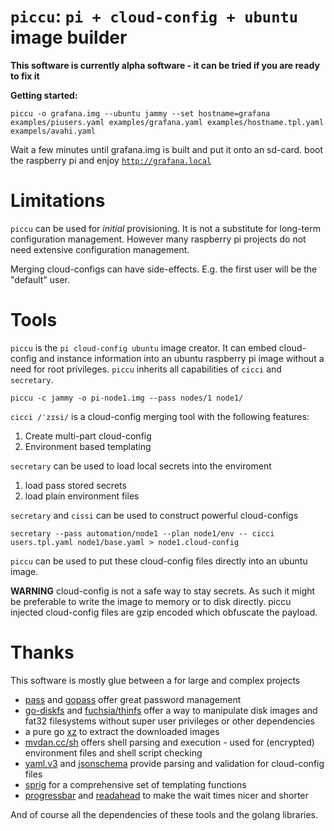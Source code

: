 # `piccu`: `pi + cloud-config + ubuntu` image builder

**This software is currently alpha software - it can be tried if you are ready to fix it**

**Getting started:**
```
piccu -o grafana.img --ubuntu jammy --set hostname=grafana examples/piusers.yaml examples/grafana.yaml examples/hostname.tpl.yaml exampels/avahi.yaml
```
Wait a few minutes until grafana.img is built and put it onto an sd-card. boot the raspberry pi and enjoy [`http://grafana.local`](http://grafana.local)

# Limitations

`piccu` can be used for _initial_ provisioning. It is not a substitute for long-term configuration management. However many raspberry pi projects do not need extensive configuration management.

Merging cloud-configs can have side-effects. E.g. the first user will be the "default" user.

# Tools

`piccu` is the `pi cloud-config ubuntu` image creator.
It can embed cloud-config and instance information into an ubuntu raspberry pi image without a need for root privileges. `piccu` inherits all capabilities of `cicci` and `secretary`.
```
piccu -c jammy -o pi-node1.img --pass nodes/1 node1/
```

`cicci /ˈzɪsi/` is a cloud-config merging tool with the following features:

1. Create multi-part cloud-config
1. Environment based templating

`secretary` can be used to load local secrets into the enviroment

1. load pass stored secrets
1. load plain environment files

`secretary` and `cissi` can be used to construct powerful cloud-configs
```
secretary --pass automation/node1 --plan node1/env -- cicci users.tpl.yaml node1/base.yaml > node1.cloud-config
```

`piccu` can be used to put these cloud-config files directly into an ubuntu image.

**WARNING** cloud-config is not a safe way to stay secrets. As such it might be preferable to write the image to memory or to disk directly.
piccu injected cloud-config files are gzip encoded which obfuscate the payload.

# Thanks

This software is mostly glue between a for large and complex projects

- [pass](https://www.passwordstore.org/) and [gopass](https://github.com/gopasspw/gopass) offer great password management
- [go-diskfs](https://github.com/diskfs/go-diskfs) and [fuchsia/thinfs](https://pkg.go.dev/go.fuchsia.dev/fuchsia/src/lib/thinfs) offer a way to manipulate disk images and fat32 filesystems without super user privileges or other dependencies
- a pure go [xz](https://github.com/ulikunitz/xz) to extract the downloaded images
- [mvdan.cc/sh](https://github.com/mvdan/sh/) offers shell parsing and execution - used for (encrypted) environment files and shell script checking
- [yaml.v3](https://github.com/go-yaml/yaml/tree/v3) and [jsonschema](github.com/santhosh-tekuri/jsonschema) provide parsing and validation for cloud-config files
- [sprig](https://github.com/Masterminds/sprig) for a comprehensive set of templating functions
- [progressbar](https://github.com/schollz/progressbar) and [readahead](https://github.com/klauspost/readahead) to make the wait times nicer and shorter

And of course all the dependencies of these tools and the golang libraries.